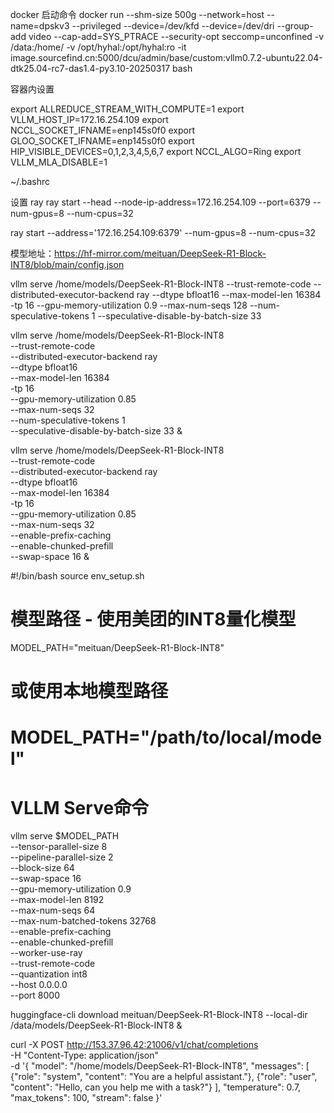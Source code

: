 docker 启动命令
docker run --shm-size 500g     --network=host     --name=dpskv3     --privileged     --device=/dev/kfd     --device=/dev/dri     --group-add video     --cap-add=SYS_PTRACE     --security-opt seccomp=unconfined     -v /data:/home/     -v /opt/hyhal:/opt/hyhal:ro     -it image.sourcefind.cn:5000/dcu/admin/base/custom:vllm0.7.2-ubuntu22.04-dtk25.04-rc7-das1.4-py3.10-20250317 bash



容器内设置

export ALLREDUCE_STREAM_WITH_COMPUTE=1
export VLLM_HOST_IP=172.16.254.109
export NCCL_SOCKET_IFNAME=enp145s0f0
export GLOO_SOCKET_IFNAME=enp145s0f0
export HIP_VISIBLE_DEVICES=0,1,2,3,4,5,6,7
export NCCL_ALGO=Ring
export VLLM_MLA_DISABLE=1


~/.bashrc


设置 ray
ray start --head --node-ip-address=172.16.254.109 --port=6379 --num-gpus=8 --num-cpus=32


ray start --address='172.16.254.109:6379' --num-gpus=8 --num-cpus=32


模型地址：https://hf-mirror.com/meituan/DeepSeek-R1-Block-INT8/blob/main/config.json


vllm serve /home/models/DeepSeek-R1-Block-INT8 --trust-remote-code --distributed-executor-backend ray --dtype bfloat16 --max-model-len 16384 -tp 16 --gpu-memory-utilization 0.9 --max-num-seqs 128 --num-speculative-tokens 1 --speculative-disable-by-batch-size 33


vllm serve /home/models/DeepSeek-R1-Block-INT8 \
  --trust-remote-code \
  --distributed-executor-backend ray \
  --dtype bfloat16 \
  --max-model-len 16384 \
  -tp 16 \
  --gpu-memory-utilization 0.85 \
  --max-num-seqs 32 \
  --num-speculative-tokens 1 \
  --speculative-disable-by-batch-size 33 &



  vllm serve /home/models/DeepSeek-R1-Block-INT8 \
  --trust-remote-code \
  --distributed-executor-backend ray \
  --dtype bfloat16 \
  --max-model-len 16384 \
  -tp 16 \
  --gpu-memory-utilization 0.85 \
  --max-num-seqs 32 \
  --enable-prefix-caching \
  --enable-chunked-prefill \
  --swap-space 16 
  &


#!/bin/bash
source env_setup.sh

# 模型路径 - 使用美团的INT8量化模型
MODEL_PATH="meituan/DeepSeek-R1-Block-INT8"
# 或使用本地模型路径
# MODEL_PATH="/path/to/local/model"

# VLLM Serve命令
vllm serve $MODEL_PATH \
    --tensor-parallel-size 8 \
    --pipeline-parallel-size 2 \
    --block-size 64 \
    --swap-space 16 \
    --gpu-memory-utilization 0.9 \
    --max-model-len 8192 \
    --max-num-seqs 64 \
    --max-num-batched-tokens 32768 \
    --enable-prefix-caching \
    --enable-chunked-prefill \
    --worker-use-ray \
    --trust-remote-code \
    --quantization int8 \
    --host 0.0.0.0 \
    --port 8000

huggingface-cli download meituan/DeepSeek-R1-Block-INT8 --local-dir /data/models/DeepSeek-R1-Block-INT8 &


curl -X POST http://153.37.96.42:21006/v1/chat/completions \
  -H "Content-Type: application/json" \
  -d '{
    "model": "/home/models/DeepSeek-R1-Block-INT8",
    "messages": [
      {"role": "system", "content": "You are a helpful assistant."},
      {"role": "user", "content": "Hello, can you help me with a task?"}
    ],
    "temperature": 0.7,
    "max_tokens": 100,
    "stream": false
  }'